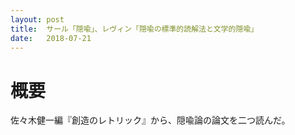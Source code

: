 ```yaml
---
layout: post
title:  サール「隠喩」、レヴィン「隠喩の標準的読解法と文学的隠喩」
date:   2018-07-21
---
```


# 概要
佐々木健一編『創造のレトリック』から、隠喩論の論文を二つ読んだ。
